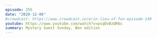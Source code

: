 ```yaml
---
episode: 255
date: "2020-12-06"
#crowdcast: https://www.crowdcast.io/e/in-lieu-of-fun-episode-149
youtube: https://www.youtube.com/watch?v=psqDvBzQR6s
summary: Mystery Guest Sunday, Ben edition
---
```

